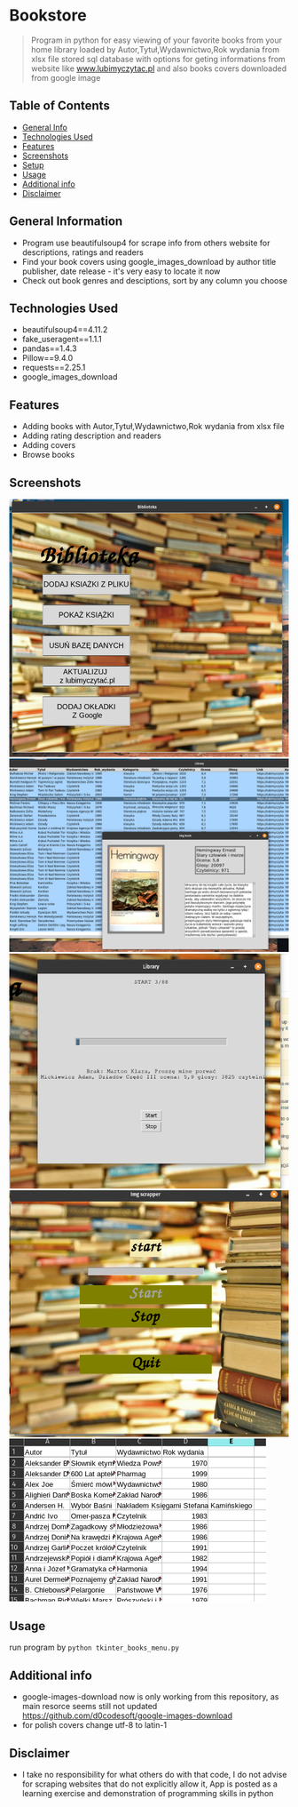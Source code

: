 # Bookstore
> Program in python for easy viewing of your favorite books from your home library loaded by Autor,Tytuł,Wydawnictwo,Rok wydania from xlsx file 
> stored sql database
> with options for geting informations from website like www.lubimyczytac.pl and also books covers downloaded from google image


## Table of Contents
* [General Info](#general-information)
* [Technologies Used](#technologies-used)
* [Features](#features)
* [Screenshots](#screenshots)
* [Setup](#setup)
* [Usage](#usage)
* [Additional info](#additional-info)
* [Disclaimer](#Disclaimer)

<!-- * [License](#license) -->


## General Information
- Program use beautifulsoup4 for scrape info from others website for descriptions, ratings and readers
- Find your book covers using google_images_download by author title publisher, date release - it's very easy to locate it now
- Check out book genres and desciptions, sort by any column you choose

<!-- You don't have to answer all the questions - just the ones relevant to your project. -->


## Technologies Used
- beautifulsoup4==4.11.2
- fake_useragent==1.1.1
- pandas==1.4.3
- Pillow==9.4.0
- requests==2.25.1
- google_images_download

## Features
- Adding books with Autor,Tytuł,Wydawnictwo,Rok wydania from xlsx file
- Adding rating description and readers
- Adding covers
- Browse books


## Screenshots
![Example screenshot](./img_of_app/img1.png)
![Example screenshot](./img_of_app/img2.png)
![Example screenshot](./img_of_app/img3.png)
![Example screenshot](./img_of_app/img4.png)
![Example screenshot](./img_of_app/img5.png)


## Usage
run program by 
`python tkinter_books_menu.py`


## Additional info
- google-images-download now is only working from this repository, as main resorce seems still not updated
	https://github.com/d0codesoft/google-images-download
- for polish covers change utf-8 to latin-1



## Disclaimer
- I take no responsibility for what others do with that code, I do not advise for scraping websites that do not explicitly allow it, App is posted as a learning exercise and demonstration of programming skills in python

<!-- Optional -->
<!-- ## License -->
<!-- This project is open source and available under the [... License](). -->

<!-- You don't have to include all sections - just the one's relevant to your project -->
